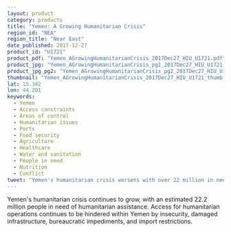 ```yaml
---
layout: product
category: products
title: "Yemen: A Growing Humanitarian Crisis"
region_id: "NEA"
region_title: "Near East"
date_published: 2017-12-27
product_id: "U1721"
product_pdf: "Yemen_AGrowingHumanitarianCrisis_2017Dec27_HIU_U1721.pdf"
product_jpg: "Yemen_AGrowingHumanitarianCrisis_pg1_2017Dec27_HIU_U1721.jpg"
product_jpg_pg2: "Yemen_AGrowingHumanitarianCrisis_pg2_2017Dec27_HIU_U1721.jpg"
thumbnail: "Yemen_AGrowingHumanitarianCrisis_2017Dec27_HIU_U1721_thumb.jpg"
lat: 15.342
lon: 44.201
keywords:
  - Yemen 
  - Access constraints
  - Areas of control 
  - Humanitarian issues
  - Ports
  - Food security
  - Agriculture
  - Healthcare
  - Water and sanitation
  - People in need
  - Nutrition
  - Conflict
tweet: "Yemen's humanitarian crisis worsens with over 22 million in need of assistance."
---
```

Yemen's humanitarian crisis continues to grow, with an estimated 22.2 million people in need of humanitarian assistance. Access for humanitarian operations continues to be hindered within Yemen by insecurity, damaged infrastructure, bureaucratic impediments, and import restrictions.
